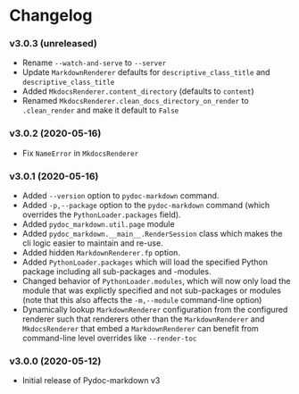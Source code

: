 # Changelog

### v3.0.3 (unreleased)

* Rename `--watch-and-serve` to `--server`
* Update `MarkdownRenderer` defaults for `descriptive_class_title` and
  `descriptive_class_title`
* Added `MkdocsRenderer.content_directory` (defaults to `content`)
* Renamed `MkdocsRenderer.clean_docs_directory_on_render` to `.clean_render`
  and make it default to `False`

### v3.0.2 (2020-05-16)

* Fix `NameError` in `MkdocsRenderer`

### v3.0.1 (2020-05-16)

* Added `--version` option to `pydoc-markdown` command.
* Added `-p,--package` option to the `pydoc-markdown` command (which overrides
  the `PythonLoader.packages` field).
* Added `pydoc_markdown.util.page` module
* Added `pydoc_markdown.__main__.RenderSession` class which makes the cli
  logic easier to maintain and re-use.
* Added hidden `MarkdownRenderer.fp` option.
* Added `PythonLoader.packages` which will load the specified Python package
  including all sub-packages and -modules.
* Changed behavior of `PythonLoader.modules`, which will now only load the
  module that was explictly specified and not sub-packages or modules (note
  that this also affects the `-m,--module` command-line option)
* Dynamically lookup `MarkdownRenderer` configuration from the configured
  renderer such that renderers other than the `MarkdownRenderer` and
  `MkdocsRenderer` that embed a `MarkdownRenderer` can benefit from command-line
  level overrides like `--render-toc`

### v3.0.0 (2020-05-12)

* Initial release of Pydoc-markdown v3
